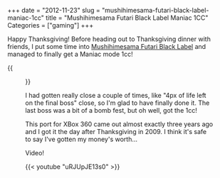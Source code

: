 +++
date = "2012-11-23"
slug = "mushihimesama-futari-black-label-maniac-1cc"
title = "Mushihimesama Futari Black Label Maniac 1CC"
Categories = ["gaming"]
+++

Happy Thanksgiving! Before heading out to Thanksgiving dinner with friends, I put some time into [Mushihimesama Futari Black Label](http://en.wikipedia.org/wiki/Mushihime-sama_Futari) and managed to finally get a Maniac mode 1cc!

{{<figure src="/images/f129ddc034f611e2baac22000a1fbda6_7.jpg" caption="Maniac with Palm: 309,969,291">}}

I had gotten really close a couple of times, like "4px of life left on the final boss" close, so I'm glad to have finally done it. The last boss was a bit of a bomb fest, but oh well, got the 1cc!

This port for XBox 360 came out almost exactly three years ago and I got it the day after Thanksgiving in 2009. I think it's safe to say I've gotten my money's worth…

Video!

{{< youtube "uRJUpJE13s0" >}}
